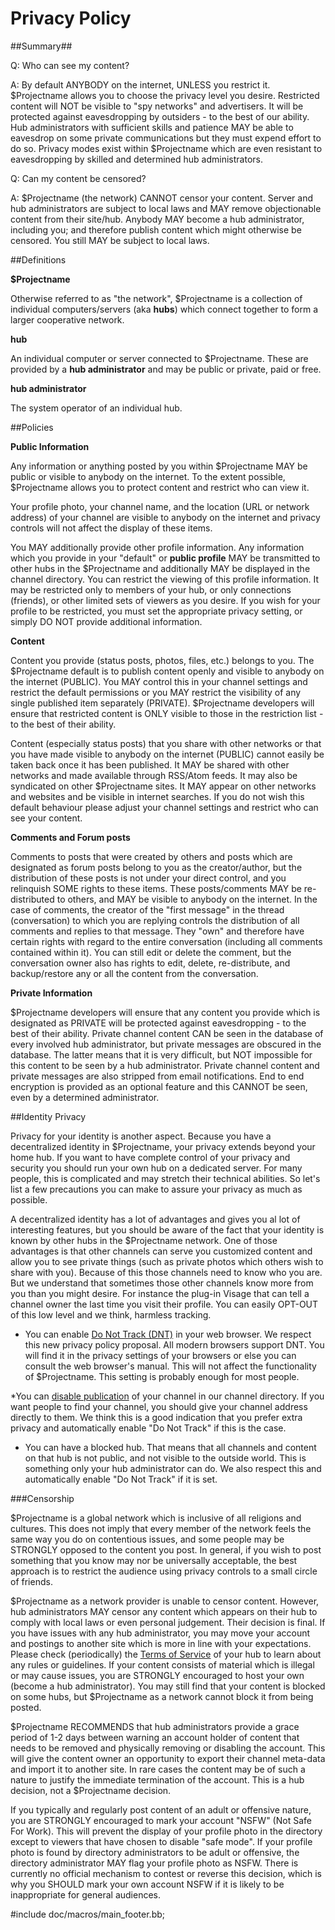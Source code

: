 Privacy Policy
==============


##Summary##


Q: Who can see my content?
 
A: By default ANYBODY on the internet, UNLESS you restrict it. $Projectname allows you to choose the privacy level you desire. Restricted content will NOT be visible to "spy networks" and advertisers. It will be protected against eavesdropping by outsiders - to the best of our ability. Hub administrators with sufficient skills and patience MAY be able to eavesdrop on some private communications but they must expend effort to do so. Privacy modes exist within $Projectname which are even resistant to eavesdropping by skilled and determined hub administrators.    

Q: Can my content be censored?

A: $Projectname (the network) CANNOT censor your content. Server and hub administrators are subject to local laws and MAY remove objectionable content from their site/hub. Anybody MAY become a hub administrator, including you; and therefore publish content which might otherwise be censored. You still MAY be subject to local laws.   


##Definitions

**$Projectname** 

Otherwise referred to as "the network", $Projectname is a collection of individual computers/servers (aka **hubs**) which connect together to form a larger cooperative network. 

**hub** 

An individual computer or server connected to $Projectname. These are provided by a **hub administrator** and may be public or private, paid or free.

**hub administrator**

The system operator of an individual hub. 

##Policies

**Public Information**

Any information or anything posted by you within $Projectname MAY be public or visible to anybody on the internet. To the extent possible, $Projectname allows you to protect content and restrict who can view it.

Your profile photo, your channel name, and the location (URL or network address) of your channel are visible to anybody on the internet and privacy controls will not affect the display of these items. 

You MAY additionally provide other profile information. Any information which you provide in your "default" or **public profile** MAY be transmitted to other hubs in the $Projectname and additionally MAY be displayed in the channel directory. You can restrict the viewing of this profile information. It may be restricted only to members of your hub, or only connections (friends), or other limited sets of viewers as you desire. If you wish for your profile to be restricted, you must set the appropriate privacy setting, or simply DO NOT provide additional information. 

**Content**

Content you provide (status posts, photos, files, etc.) belongs to you. The $Projectname default is to publish content openly and visible to anybody on the internet (PUBLIC). You MAY control this in your channel settings and restrict the default permissions or you MAY restrict the visibility of any single published item separately (PRIVATE). $Projectname developers will ensure that restricted content is ONLY visible to those in the restriction list - to the best of their ability. 

Content (especially status posts) that you share with other networks or that you have made visible to anybody on the internet (PUBLIC) cannot easily be taken back once it has been published. It MAY be shared with other networks and made available through RSS/Atom feeds. It may also be syndicated on other $Projectname sites. It MAY appear on other networks and websites and be visible in internet searches. If you do not wish this default behaviour please adjust your channel settings and restrict who can see your content. 

**Comments and Forum posts**

Comments to posts that were created by others and posts which are designated as forum posts belong to you as the creator/author, but the distribution of these posts is not under your direct control, and you relinquish SOME rights to these items. These posts/comments MAY be re-distributed to others, and MAY be visible to anybody on the internet. In the case of comments, the creator of the "first message" in the thread (conversation) to which you are replying controls the distribution of all comments and replies to that message. They "own" and therefore have certain rights with regard to the entire conversation (including all comments contained within it). You can still edit or delete the comment, but the conversation owner also has rights to edit, delete, re-distribute, and backup/restore any or all the content from the conversation. 

**Private Information**

$Projectname developers will ensure that any content you provide which is designated as PRIVATE will be protected against eavesdropping - to the best of their ability. Private channel content CAN be seen in the database of every involved hub administrator, but private messages are obscured in the database. The latter means that it is very difficult, but NOT impossible for this content to be seen by a hub administrator. Private channel content and private messages are also stripped from email notifications. End to end encryption is provided as an optional feature and this CANNOT be seen, even by a determined administrator.  

##Identity Privacy

Privacy for your identity is another aspect. Because you have a decentralized identity in $Projectname, your privacy extends beyond your home hub. If you want to have complete control of your privacy and security you should run your own hub on a dedicated server. For many people, this is complicated and may stretch their technical abilities. So let's list a few precautions you can make to assure your privacy as much as possible.

A decentralized identity has a lot of advantages and gives you al lot of interesting features, but you should be aware of the fact that your identity is known by other hubs in the $Projectname network. One of those advantages is that other channels can serve you customized content and allow you to see private things (such as private photos which others wish to share with you). Because of this those channels need to know who you are. But we understand that sometimes those other channels know more from you than you might desire. For instance the plug-in Visage that can tell a channel owner the last time you visit their profile. You can easily OPT-OUT of this low level and we think, harmless tracking.

* You can enable [Do Not Track (DNT)](http://donottrack.us/) in your web browser. We respect this new privacy policy proposal. All modern browsers support DNT. You will find it in the privacy settings of your browsers or else you can consult the web browser's manual. This will not affect the functionality of $Projectname. This setting is probably enough for most people.

*You can [disable publication](settings) of your channel in our channel directory. If you want people to find your channel, you should give your channel address directly to them. We think this is a good indication that you prefer extra privacy and automatically enable "Do Not Track" if this is the case.

* You can have a blocked hub. That means that all channels and content on that hub is not public, and not visible to the outside world. This is something only your hub administrator can do. We also respect this and automatically enable "Do Not Track" if it is set.

###Censorship

$Projectname is a global network which is inclusive of all religions and cultures. This does not imply that every member of the network feels the same way you do on contentious issues, and some people may be STRONGLY opposed to the content you post. In general, if you wish to post something that you know may nor be universally acceptable, the best approach is to restrict the audience using privacy controls to a small circle of friends. 

$Projectname as a network provider is unable to censor content. However, hub administrators MAY censor any content which appears on their hub to comply with local laws or even personal judgement. Their decision is final. If you have issues with any hub administrator, you may move your account and postings to another site which is more in line with your expectations. Please check (periodically) the [Terms of Service](help/TermsOfService) of your hub to learn about any rules or guidelines. If your content consists of material which is illegal or may cause issues, you are STRONGLY encouraged to host your own (become a hub administrator). You may still find that your content is blocked on some hubs, but $Projectname as a network cannot block it from being posted.

$Projectname RECOMMENDS that hub administrators provide a grace period of 1-2 days between warning an account holder of content that needs to be removed and physically removing or disabling the account. This will give the content owner an opportunity to export their channel meta-data and import it to another site. In rare cases the content may be of such a nature to justify the immediate termination of the account. This is a hub decision, not a $Projectname decision. 

If you typically and regularly post content of an adult or offensive nature, you are STRONGLY encouraged to mark your account "NSFW" (Not Safe For Work). This will prevent the display of your profile photo in the directory except to viewers that have chosen to disable "safe mode". If your profile photo is found by directory administrators to be adult or offensive, the directory administrator MAY flag your profile photo as NSFW. There is currently no official mechanism to contest or reverse this decision, which is why you SHOULD mark your own account NSFW if it is likely to be inappropriate for general audiences. 

#include doc/macros/main_footer.bb;
